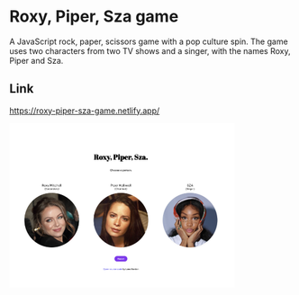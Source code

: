 # Roxy, Piper, Sza game

A JavaScript rock, paper, scissors game with a pop culture spin. The game uses two characters from two TV shows and a singer, with the names Roxy, Piper and Sza.

## Link

https://roxy-piper-sza-game.netlify.app/

<img src="rps-preview.png" alt="Preview image"  width="400">
